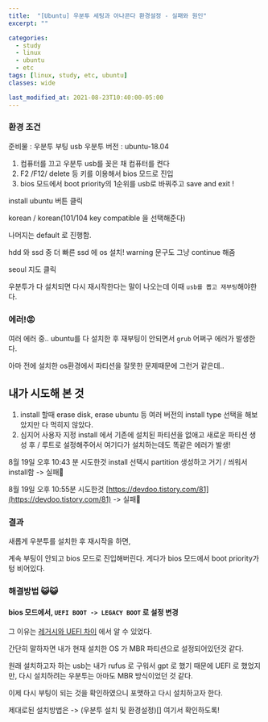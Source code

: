 ```yaml
---
title:  "[Ubuntu] 우분투 세팅과 아나콘다 환경설정 - 실패와 원인"
excerpt: ""

categories:
  - study
  - linux
  - ubuntu
  - etc
tags: [linux, study, etc, ubuntu]
classes: wide

last_modified_at: 2021-08-23T10:40:00-05:00
---
```


### 환경 조건
준비물 : 우분투 부팅 usb 우분투 버전 : ubuntu-18.04

1. 컴퓨터를 끄고 우분투 usb를 꽂은 채 컴퓨터를 켠다
2. F2 /F12/ delete 등 키를 이용해서 bios 모드로 진입
3. bios 모드에서 boot priority의 1순위를 usb로 바꿔주고 save and exit !

install ubuntu 버튼 클릭

korean / korean(101/104 key compatible 을 선택해준다)

나머지는 default 로 진행함.

hdd 와 ssd 중 더 빠른 ssd 에 os 설치! warning 문구도 그냥 continue 해줌

seoul 지도 클릭

우분투가 다 설치되면 다시 재시작한다는 말이 나오는데 이때 `usb를 뽑고 재부팅`해야한다.


### 에러!😡
여러 에러 중..
ubuntu를 다 설치한 후 재부팅이 안되면서 `grub` 어쩌구 에러가 발생한다. 

아마 전에 설치한 os환경에서 파티션을 잘못한 문제때문에 그런거 같은데..

## 내가 시도해 본 것

1. install 할때 erase disk, erase ubuntu 등 여러 버전의 install type 선택을 해보았지만 다 먹히지 않았다.
2. 심지어 사용자 지정 install 에서 기존에 설치된 파티션을 없애고 새로운 파티션 생성 후 / 루트로 설정해주어서 여기다가 설치하는데도 똑같은 에러가 발생!


8월 19일 오후 10:43 분 시도한것
install 선택시 partition 생성하고 거기 / 씌워서 install함  -> 실패🥵

8월 19일 오후 10:55분 시도한것
[https://devdoo.tistory.com/81](https://devdoo.tistory.com/81)   -> 실패🥵

### 결과

새롭게 우분투를 설치한 후 재시작을 하면, 

계속 부팅이 안되고 bios 모드로 진입해버린다. 게다가 bios 모드에서 boot priority가 텅 비어있다.

### 해결방법 😺😺

#### bios 모드에서, `UEFI BOOT -> LEGACY BOOT` 로 설정 변경

그 이유는 [레거시와 UEFI 차이](https://m.blog.naver.com/jjc2294/221764257268) 에서 알 수 있었다.

간단히 말하자면 내가 현재 설치한 OS 가 MBR 파티션으로 설정되어있던것 같다.

원래 설치하고자 하는 usb는 내가 rufus 로 구워서 gpt 로 했기 때문에 UEFI 로 했었지만, 다시 설치하려는 우분투는 아마도 MBR 방식이었던 것 같다.

이제 다시 부팅이 되는 것을 확인하였으니 포맷하고 다시 설치하고자 한다.

제대로된 설치방법은 -> (우분투 설치 및 환경설정)[] 여기서 확인하도록!


